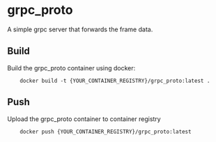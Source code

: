 # grpc_proto

A simple grpc server that forwards the frame data.



## Build 

Build the grpc_proto container using docker:
```
    docker build -t {YOUR_CONTAINER_REGISTRY}/grpc_proto:latest .
```

## Push

Upload the grpc_proto container to container registry
```
    docker push {YOUR_CONTAINER_REGISTRY}/grpc_proto:latest
```
